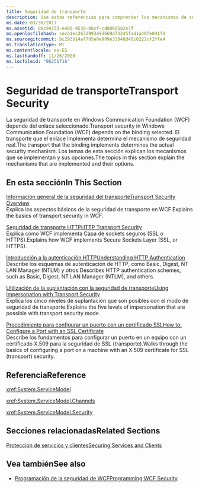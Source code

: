 ```yaml
---
title: Seguridad de transporte
description: Use estas referencias para comprender los mecanismos de seguridad de transporte en WFC, cómo se implementan y sus opciones.
ms.date: 03/30/2017
ms.assetid: 86c94153-e48d-4539-b6cf-cd8060582e7f
ms.openlocfilehash: cecb1ec263d993e9d669d73245fad1a49fe041fd
ms.sourcegitcommit: bc293b14af795e0e999e3304dd40c0222cf2ffe4
ms.translationtype: MT
ms.contentlocale: es-ES
ms.lasthandoff: 11/26/2020
ms.locfileid: "96251716"
---
```

# <a name="transport-security"></a><span data-ttu-id="37e2a-103">Seguridad de transporte</span><span class="sxs-lookup"><span data-stu-id="37e2a-103">Transport Security</span></span>

<span data-ttu-id="37e2a-104">La seguridad de transporte en Windows Communication Foundation (WCF) depende del enlace seleccionado.</span><span class="sxs-lookup"><span data-stu-id="37e2a-104">Transport security in Windows Communication Foundation (WCF) depends on the binding selected.</span></span> <span data-ttu-id="37e2a-105">El transporte que el enlace implementa determina el mecanismo de seguridad real.</span><span class="sxs-lookup"><span data-stu-id="37e2a-105">The transport that the binding implements determines the actual security mechanism.</span></span> <span data-ttu-id="37e2a-106">Los temas de esta sección explican los mecanismos que se implementan y sus opciones.</span><span class="sxs-lookup"><span data-stu-id="37e2a-106">The topics in this section explain the mechanisms that are implemented and their options.</span></span>  
  
## <a name="in-this-section"></a><span data-ttu-id="37e2a-107">En esta sección</span><span class="sxs-lookup"><span data-stu-id="37e2a-107">In This Section</span></span>  

 [<span data-ttu-id="37e2a-108">Información general de la seguridad del transporte</span><span class="sxs-lookup"><span data-stu-id="37e2a-108">Transport Security Overview</span></span>](transport-security-overview.md)  
 <span data-ttu-id="37e2a-109">Explica los aspectos básicos de la seguridad de transporte en WCF.</span><span class="sxs-lookup"><span data-stu-id="37e2a-109">Explains the basics of transport security in WCF.</span></span>  
  
 [<span data-ttu-id="37e2a-110">Seguridad de transporte HTTP</span><span class="sxs-lookup"><span data-stu-id="37e2a-110">HTTP Transport Security</span></span>](http-transport-security.md)  
 <span data-ttu-id="37e2a-111">Explica cómo WCF implementa Capa de sockets seguros (SSL o HTTPS).</span><span class="sxs-lookup"><span data-stu-id="37e2a-111">Explains how WCF implements Secure Sockets Layer (SSL, or HTTPS).</span></span>  
  
 [<span data-ttu-id="37e2a-112">Introducción a la autenticación HTTP</span><span class="sxs-lookup"><span data-stu-id="37e2a-112">Understanding HTTP Authentication</span></span>](understanding-http-authentication.md)  
 <span data-ttu-id="37e2a-113">Describe los esquemas de autenticación de HTTP, como Basic, Digest, NT LAN Manager (NTLM) y otros.</span><span class="sxs-lookup"><span data-stu-id="37e2a-113">Describes HTTP authentication schemes, such as Basic, Digest, NT LAN Manager (NTLM), and others.</span></span>  
  
 [<span data-ttu-id="37e2a-114">Utilización de la suplantación con la seguridad de transporte</span><span class="sxs-lookup"><span data-stu-id="37e2a-114">Using Impersonation with Transport Security</span></span>](using-impersonation-with-transport-security.md)  
 <span data-ttu-id="37e2a-115">Explica los cinco niveles de suplantación que son posibles con el modo de seguridad de transporte.</span><span class="sxs-lookup"><span data-stu-id="37e2a-115">Explains the five levels of impersonation that are possible with transport security mode.</span></span>  
  
 [<span data-ttu-id="37e2a-116">Procedimiento para configurar un puerto con un certificado SSL</span><span class="sxs-lookup"><span data-stu-id="37e2a-116">How to: Configure a Port with an SSL Certificate</span></span>](how-to-configure-a-port-with-an-ssl-certificate.md)  
 <span data-ttu-id="37e2a-117">Describe los fundamentos para configurar un puerto en un equipo con un certificado X.509 para la seguridad de SSL (transporte).</span><span class="sxs-lookup"><span data-stu-id="37e2a-117">Walks through the basics of configuring a port on a machine with an X.509 certificate for SSL (transport) security.</span></span>  
  
## <a name="reference"></a><span data-ttu-id="37e2a-118">Referencia</span><span class="sxs-lookup"><span data-stu-id="37e2a-118">Reference</span></span>  

 <xref:System.ServiceModel>  
  
 <xref:System.ServiceModel.Channels>  
  
 <xref:System.ServiceModel.Security>  
  
## <a name="related-sections"></a><span data-ttu-id="37e2a-119">Secciones relacionadas</span><span class="sxs-lookup"><span data-stu-id="37e2a-119">Related Sections</span></span>  

 [<span data-ttu-id="37e2a-120">Protección de servicios y clientes</span><span class="sxs-lookup"><span data-stu-id="37e2a-120">Securing Services and Clients</span></span>](securing-services-and-clients.md)  
  
## <a name="see-also"></a><span data-ttu-id="37e2a-121">Vea también</span><span class="sxs-lookup"><span data-stu-id="37e2a-121">See also</span></span>

- [<span data-ttu-id="37e2a-122">Programación de la seguridad de WCF</span><span class="sxs-lookup"><span data-stu-id="37e2a-122">Programming WCF Security</span></span>](programming-wcf-security.md)
